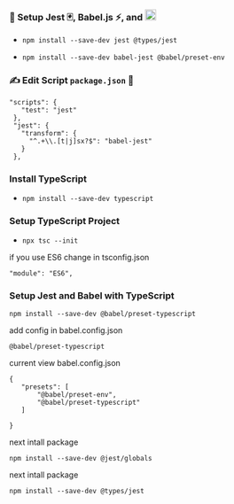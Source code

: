 ### 🚀 Setup Jest 🃏, Babel.js ⚡, and <img src="https://raw.githubusercontent.com/remojansen/logo.ts/master/ts.png" alt="TypeScript" width="20" height="20" />


- ```npm install --save-dev jest @types/jest```

- ```npm install --save-dev babel-jest @babel/preset-env```


### ✍️ Edit Script `package.json` 📝

 ```
"scripts": {
    "test": "jest"
  },
  "jest": {
    "transform": {
      "^.+\\.[t|j]sx?$": "babel-jest"
    }
  },
```


###  Install TypeScript

- ```npm install --save-dev typescript```


### Setup TypeScript Project

- ```npx tsc --init```

 if you use ES6 change in tsconfig.json

 ```"module": "ES6",```


### Setup Jest and Babel with TypeScript

 ```npm install --save-dev @babel/preset-typescript```

 add config in babel.config.json

 ```@babel/preset-typescript```

 current view babel.config.json

 ```
{
    "presets": [
        "@babel/preset-env",
        "@babel/preset-typescript"
    ]
    
}
```
next intall package

```npm install --save-dev @jest/globals```

 next intall package

```npm install --save-dev @types/jest```



